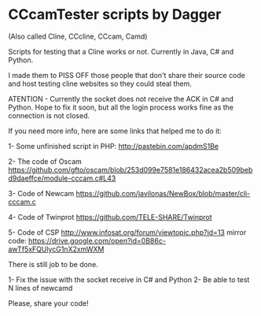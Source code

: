 # CCcamTester scripts by Dagger
(Also called Cline, CCcline, CCcam, Camd)

Scripts for testing that a Cline works or not. Currently in Java, C# and Python.

I made them to PISS OFF those people that don't share their source code and host testing cline websites so they could steal them.

ATENTION - Currently the socket does not receive the ACK in C# and Python. Hope to fix it soon, but all the login process works fine as the connection is not closed.

If you need more info, here are some links that helped me to do it:

1- Some unfinished script in PHP:
  http://pastebin.com/apdmS1Be
  
2- The code of Oscam
  https://github.com/gfto/oscam/blob/253d099e7581e186432acea2b509bebd9daeffce/module-cccam.c#L43
  
3- Code of Newcam
  https://github.com/javilonas/NewBox/blob/master/cli-cccam.c
  
4- Code of Twinprot
  https://github.com/TELE-SHARE/Twinprot
  
5- Code of CSP
  http://www.infosat.org/forum/viewtopic.php?id=13
  mirror code: https://drive.google.com/open?id=0B86c-awTf5xFQUlycG1nX2xmWXM
  
There is still job to be done.

1- Fix the issue with the socket receive in C# and Python
2- Be able to test N lines of newcamd

Please, share your code!
